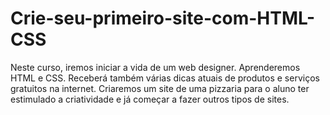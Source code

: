# Crie-seu-primeiro-site-com-HTML-CSS
Neste curso, iremos iniciar a vida de um web designer. Aprenderemos HTML e CSS. Receberá também várias dicas atuais de produtos e serviços gratuitos na internet. Criaremos um site de uma pizzaria para o aluno ter estimulado a criatividade e já começar a fazer outros tipos de sites.
